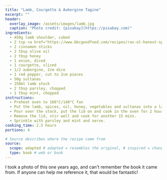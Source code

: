 ```yaml
---
title: "Lamb, Courgette & Aubergine Tagine"
excerpt: ""
header:
  overlay_image: /assets/images/lamb.jpg
  caption: "Photo credit: [pixabay](https://pixabay.com)"
ingredients: 
  - 450g lamb shoulder, cubed
  - 2 tsp <a href="https://www.bbcgoodfood.com/recipes/ras-el-hanout-spice-mix">ras el hanout</a> spice
  - 2 cinnamon sticks
  - 2 tbsp olive oil
  - 2 tbsp honey
  - 1 onion, diced
  - 1 courgette, sliced
  - 1/2 aubergine, 2cm dice
  - 1 red pepper, cut to 2cm pieces
  - 50g sultanas
  - 250ml lamb stock
  - 2 tbsp parsley, chopped
  - 1 tbsp mint, chopped
instructions:
  - Preheat oven to 160°C/140°C fan 
  - Put the lamb, spices, oil, honey, vegetables and sultanas into a large tagine or casserole with a pinch of salt and mix well.
  - Pour over the stock, put the lid on and cook in the oven for 2 hours.
  - Remove the lid, stir well and cook for another 15 mins.
  - Sprinkle with parsley and mint and serve.
cooking_time: 2.5 hours
portions: 4

# Source describes where the recipe came from
source:
  scope: adapted # adapted = resembles the original, # inspired = changed a lot
  type: book # web or book
---
```

I took a photo of this one years ago, and can't remember the book it came from. If anyone can help me reference it, that would be fantastic!